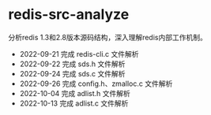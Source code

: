 # redis-src-analyze
分析redis 1.3和2.8版本源码结构，深入理解redis内部工作机制。

- 2022-09-21 完成 redis-cli.c 文件解析
- 2022-09-22 完成 sds.h 文件解析
- 2022-09-24 完成 sds.c 文件解析
- 2022-09-26 完成 config.h、zmalloc.c 文件解析
- 2022-10-04 完成 adlist.h 文件解析
- 2022-10-13 完成 adlist.c 文件解析